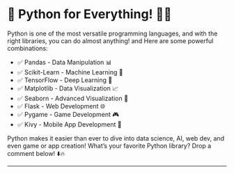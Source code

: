 # **🚀 Python for Everything! 🐍💡**

Python is one of the most versatile programming languages, and with the right libraries, you can do almost anything! and Here are some powerful combinations:

* ✅ Pandas - Data Manipulation 📊
* ✅ Scikit-Learn - Machine Learning 🤖
* ✅ TensorFlow - Deep Learning 🧠
* ✅ Matplotlib - Data Visualization 📈
* ✅ Seaborn - Advanced Visualization 🎨
* ✅ Flask - Web Development 🌐
* ✅ Pygame - Game Development 🎮
* ✅ Kivy - Mobile App Development 📱

Python makes it easier than ever to dive into data science, AI, web dev, and even game or app creation! What’s your favorite Python library? Drop a comment below! ⬇️🔥

---
